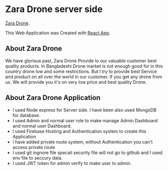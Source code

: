 # Zara Drone server side

[Zara Drone](https://zara-drone.web.app/).

This Web Application was Created with [React App](https://zara-drone.web.app/).

## About Zara Drone

We have glorious past, Zara Drone Provide to our valuable customer best quality products. In Bangladeshi Drone market is not enough good for in this country drone low and some restrictions. But I try to provide best Service and product on all over the world in our customer. If you get any drone from us. We will provide you it's on very low price and best quality Drone.

## About Zara Drone Application

- I used Node express for Server side. I have been also used MongoDB for database.
- I used Admin and normal user role to make manage Admin Dashboard and normal user Dashboard.
- I used Firebase Hosting and Authentication system to create this Application
- I have added private route system, without Authentication you can't access private route
- I used git ingnore file specail security file will not go to github and I used env file to seccury data.
- I used JWT token for admin verify to make user to admin.
